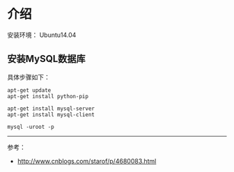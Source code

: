 # 介绍
安装环境： Ubuntu14.04

## 安装MySQL数据库
具体步骤如下：

    apt-get update
    apt-get install python-pip

    apt-get install mysql-server
    apt-get install mysql-client

    mysql -uroot -p

----------------
参考：
- http://www.cnblogs.com/starof/p/4680083.html


